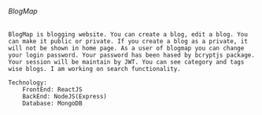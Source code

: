 ###### BlogMap

    BlogMap is blogging website. You can create a blog, edit a blog. You can make it public or private. If you create a blog as a private, it will not be shown in home page. As a user of blogmap you can change your login password. Your password has been hased by bcryptjs package. Your session will be maintain by JWT. You can see category and tags wise blogs. I am working on search functionality.

    Technology:
        FrontEnd: ReactJS
        BackEnd: NodeJS(Express)
        Database: MongoDB
